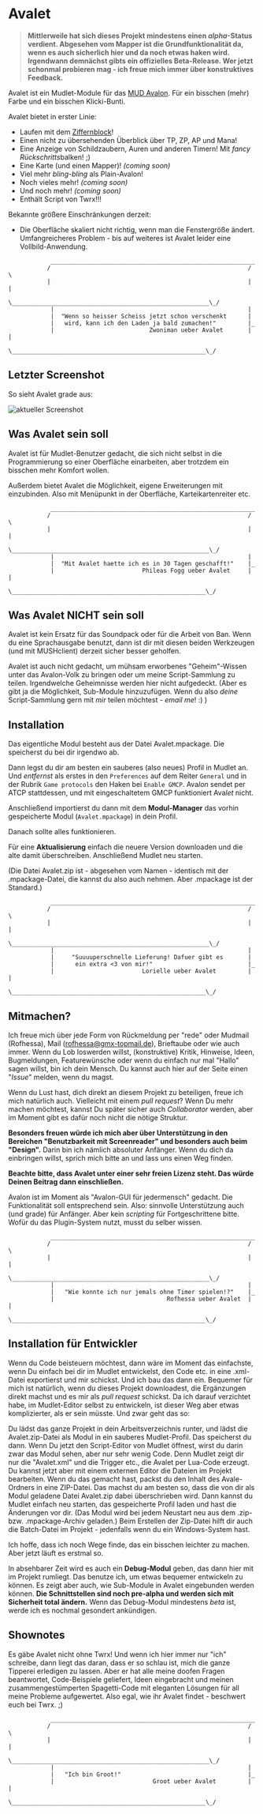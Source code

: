 # Avalet

> **Mittlerweile hat sich dieses Projekt mindestens einen *alpha*-Status verdient. Abgesehen vom Mapper ist die Grundfunktionalität da, wenn es auch sicherlich hier und da noch etwas haken wird. Irgendwann demnächst gibts ein offizielles Beta-Release. Wer jetzt schonmal probieren mag - ich freue mich immer über konstruktives Feedback.**

Avalet ist ein Mudlet-Module für das [MUD Avalon](https://avalon.mud.de/). Für ein bisschen (mehr) Farbe und ein bisschen Klicki-Bunti.

Avalet bietet in erster Linie:
- Laufen mit dem [Ziffernblock](https://github.com/MarcoSteffens/Avalet/wiki/Tastaturbelegung-f%C3%BCr-den-Ziffernblock)!
- Einen nicht zu übersehenden Überblick über TP, ZP, AP und Mana!
- Eine Anzeige von Schildzaubern, Auren und anderen Timern! Mit *fancy* *Rückschritts*balken! ;)
- Eine Karte (und einen Mapper)! *(coming soon)*
- Viel mehr *bling-bling* als Plain-Avalon!
- Noch vieles mehr! *(coming soon)*
- Und noch mehr! *(coming soon)*
- Enthält Script von Twrx!!!

Bekannte größere Einschränkungen derzeit:
- Die Oberfläche skaliert nicht richtig, wenn man die Fenstergröße ändert. Umfangreicheres Problem - bis auf weiteres ist Avalet leider eine Vollbild-Anwendung.

```
            __________________________________________________________
           /                                                        / \
           |                                                        | |
           \________________________________________________________\_/
            |                                                       |
            |  "Wenn so heisser Scheiss jetzt schon verschenkt      |
            |   wird, kann ich den Laden ja bald zumachen!"         |_
            |                           Zwoniman ueber Avalet       | |
            \_______________________________________________________\_/

```

## Letzter Screenshot

So sieht Avalet grade aus:

![aktueller Screenshot](latest_screenshot.png)

## Was Avalet sein soll

Avalet ist für Mudlet-Benutzer gedacht, die sich nicht selbst in die Programmierung so einer Oberfläche einarbeiten, aber trotzdem ein bisschen mehr Komfort wollen.

Außerdem bietet Avalet die Möglichkeit, eigene Erweiterungen mit einzubinden. Also mit Menüpunkt in der Oberfläche, Karteikartenreiter etc.

```
            __________________________________________________________
           /                                                        / \
           |                                                        | |
           \________________________________________________________\_/
            |                                                       |
            |  "Mit Avalet haette ich es in 30 Tagen geschafft!"    |_
            |                         Phileas Fogg ueber Avalet     | |
            \_______________________________________________________\_/

```

## Was Avalet NICHT sein soll

Avalet ist kein Ersatz für das Soundpack oder für die Arbeit von Ban. Wenn du eine Sprachausgabe benutzt, dann ist dir mit diesen beiden Werkzeugen (und mit MUSHclient) derzeit sicher besser geholfen.

Avalet ist auch nicht gedacht, um mühsam erworbenes "Geheim"-Wissen unter das Avalon-Volk zu bringen oder um meine Script-Sammlung zu teilen. Irgendwelche Geheimnisse werden hier nicht aufgedeckt. (Aber es gibt ja die Möglichkeit, Sub-Module hinzuzufügen. Wenn du also *deine* Script-Sammlung gern mit *mir* teilen möchtest - *email me*! :) )

## Installation

Das eigentliche Modul besteht aus der Datei Avalet.mpackage. Die speicherst du bei dir irgendwo ab.

Dann legst du dir am besten ein sauberes (also neues) Profil in Mudlet an. Und *entfernst* als erstes in den `Preferences` auf dem Reiter `General` und in der Rubrik `Game protocols` den Haken bei `Enable GMCP`. Ava*lon* sendet per ATCP stattdessen, und mit eingeschaltetem GMCP funktioniert Ava*let* nicht.

Anschließend importierst du dann mit dem **Modul-Manager** das vorhin gespeicherte Modul (`Avalet.mpackage`) in dein Profil. 

Danach sollte alles funktionieren.

Für eine **Aktualisierung** einfach die neuere Version downloaden und die alte damit überschreiben. Anschließend Mudlet neu starten.

(Die Datei Avalet.zip ist - abgesehen vom Namen - identisch mit der .mpackage-Datei, die kannst du also auch nehmen. Aber .mpackage ist der Standard.)

```
            __________________________________________________________
           /                                                        / \
           |                                                        | |
           \________________________________________________________\_/
            |                                                       |
            |     "Suuuuperschnelle Lieferung! Dafuer gibt es       |
            |      ein extra <3 von mir!"                           |_
            |                         Lorielle ueber Avalet         | |
            \_______________________________________________________\_/

```
## Mitmachen?

Ich freue mich über jede Form von Rückmeldung per "rede" oder Mudmail (Rofhessa), Mail (rofhessa@gmx-topmail.de), Brieftaube oder wie auch immer. Wenn du Lob loswerden willst, (konstruktive) Kritik, Hinweise, Ideen, Bugmeldungen, Featurewünsche oder wenn du einfach nur mal "Hallo" sagen willst, bin ich dein Mensch. Du kannst auch hier auf der Seite einen "*Issue*" melden, wenn du magst.

Wenn du Lust hast, dich direkt an diesem Projekt zu beteiligen, freue ich mich natürlich auch. Vielleicht mit einem *pull request*? Wenn Du mehr machen möchtest, kannst Du später sicher auch *Collaborator* werden, aber im Moment gibt es dafür noch nicht die nötige Struktur.

**Besonders freuen würde ich mich aber über Unterstützung in den Bereichen "Benutzbarkeit mit Screenreader" und besonders auch beim "Design".** Darin bin ich nämlich absoluter Anfänger. Wenn du dich da einbringen willst, sprich mich bitte an und lass uns einen Weg finden.

**Beachte bitte, dass Avalet unter einer sehr freien Lizenz steht. Das würde Deinen Beitrag dann einschließen.**

Avalon ist im Moment als "Avalon-GUI für jedermensch" gedacht. Die Funktionalität soll entsprechend sein. Also: sinnvolle Unterstützung auch (und grade) für Anfänger. Aber kein *scripting* für Fortgeschrittene bitte. Wofür du das Plugin-System nutzt, musst du selber wissen.

```
            __________________________________________________________
           /                                                        / \
           |                                                        | |
           \________________________________________________________\_/
            |                                                       |
            |   "Wie konnte ich nur jemals ohne Timer spielen!?"    |_
            |                                Rofhessa ueber Avalet  | |
            \_______________________________________________________\_/

```

## Installation für Entwickler

Wenn du Code beisteuern möchtest, dann wäre im Moment das einfachste, wenn Du einfach bei dir im Mudlet entwickelst, den Code etc. in eine .xml-Datei exportierst und mir schickst. Und ich bau das dann ein. Bequemer für mich ist natürlich, wenn du dieses Projekt downloadest, die Ergänzungen direkt machst und es mir als *pull request* schickst. Da ich darauf verzichtet habe, im Mudlet-Editor selbst zu entwickeln, ist dieser Weg aber etwas komplizierter, als er sein müsste. Und zwar geht das so:

Du lädst das ganze Projekt in dein Arbeitsverzeichnis runter, und lädst die Avalet.zip-Datei als Modul in ein sauberes Mudlet-Profil. Das speicherst du dann. Wenn Du jetzt den Script-Editor von Mudlet öffnest, wirst du darin zwar das Modul sehen, aber nur sehr wenig Code. Denn Mudlet zeigt dir nur die "Avalet.xml" und die Trigger etc., die Avalet per Lua-Code erzeugt. Du kannst jetzt aber mit einem externen Editor die Dateien im Projekt bearbeiten. Wenn du das gemacht hast, packst du den Inhalt des Avale-Ordners in eine ZIP-Datei. Das machst du am besten so, dass die von dir als Modul geladene Datei Avalet.zip dabei überschrieben wird. Dann kannst du Mudlet einfach neu starten, das gespeicherte Profil laden und hast die Änderungen vor dir. (Das Modul wird bei jedem Neustart neu aus dem .zip- bzw. .mpackage-Archiv geladen.) Beim Erstellen der Zip-Datei hilft dir auch die Batch-Datei im Projekt - jedenfalls wenn du ein Windows-System hast.

Ich hoffe, dass ich noch Wege finde, das ein bisschen leichter zu machen. Aber jetzt läuft es erstmal so.

In absehbarer Zeit wird es auch ein **Debug-Modul** geben, das dann hier mit im Projekt rumliegt. Das benutze ich, um etwas bequemer entwickeln zu können. Es zeigt aber auch, wie Sub-Module in Avalet eingebunden werden können. **Die Schnittstellen sind noch pre-alpha und werden sich mit Sicherheit total ändern.** Wenn das Debug-Modul mindestens *beta* ist, werde ich es nochmal gesondert ankündigen.

## Shownotes

Es gäbe Avalet nicht ohne Twrx! Und wenn ich hier immer nur "ich" schreibe, dann liegt das daran, dass er so schlau ist, mich die ganze Tipperei erledigen zu lassen. Aber er hat alle meine doofen Fragen beantwortet, Code-Beispiele geliefert, Ideen eingebracht und meinen zusammengestümperten Spagetti-Code mit eleganten Lösungen für all meine Probleme aufgewertet. Also egal, wie ihr Avalet findet - beschwert euch bei Twrx. ;)

```
            __________________________________________________________
           /                                                        / \
           |                                                        | |
           \________________________________________________________\_/
            |                                                       |
            |   "Ich bin Groot!"                                    |_
            |                            Groot ueber Avalet         | |
            \_______________________________________________________\_/

```
